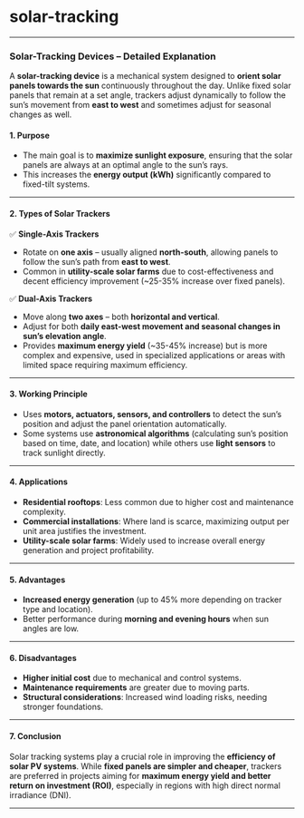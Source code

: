 # solar-tracking

---

### **Solar-Tracking Devices – Detailed Explanation**

A **solar-tracking device** is a mechanical system designed to **orient solar panels towards the sun** continuously throughout the day. Unlike fixed solar panels that remain at a set angle, trackers adjust dynamically to follow the sun’s movement from **east to west** and sometimes adjust for seasonal changes as well.

#### **1. Purpose**

* The main goal is to **maximize sunlight exposure**, ensuring that the solar panels are always at an optimal angle to the sun’s rays.
* This increases the **energy output (kWh)** significantly compared to fixed-tilt systems.

---

#### **2. Types of Solar Trackers**

✅ **Single-Axis Trackers**

* Rotate on **one axis** – usually aligned **north-south**, allowing panels to follow the sun’s path from **east to west**.
* Common in **utility-scale solar farms** due to cost-effectiveness and decent efficiency improvement (\~25-35% increase over fixed panels).

✅ **Dual-Axis Trackers**

* Move along **two axes** – both **horizontal and vertical**.
* Adjust for both **daily east-west movement and seasonal changes in sun’s elevation angle**.
* Provides **maximum energy yield** (\~35-45% increase) but is more complex and expensive, used in specialized applications or areas with limited space requiring maximum efficiency.

---

#### **3. Working Principle**

* Uses **motors, actuators, sensors, and controllers** to detect the sun’s position and adjust the panel orientation automatically.
* Some systems use **astronomical algorithms** (calculating sun’s position based on time, date, and location) while others use **light sensors** to track sunlight directly.

---

#### **4. Applications**

* **Residential rooftops**: Less common due to higher cost and maintenance complexity.
* **Commercial installations**: Where land is scarce, maximizing output per unit area justifies the investment.
* **Utility-scale solar farms**: Widely used to increase overall energy generation and project profitability.

---

#### **5. Advantages**

* **Increased energy generation** (up to 45% more depending on tracker type and location).
* Better performance during **morning and evening hours** when sun angles are low.

---

#### **6. Disadvantages**

* **Higher initial cost** due to mechanical and control systems.
* **Maintenance requirements** are greater due to moving parts.
* **Structural considerations**: Increased wind loading risks, needing stronger foundations.

---

#### **7. Conclusion**

Solar tracking systems play a crucial role in improving the **efficiency of solar PV systems**. While **fixed panels are simpler and cheaper**, trackers are preferred in projects aiming for **maximum energy yield and better return on investment (ROI)**, especially in regions with high direct normal irradiance (DNI).

---
